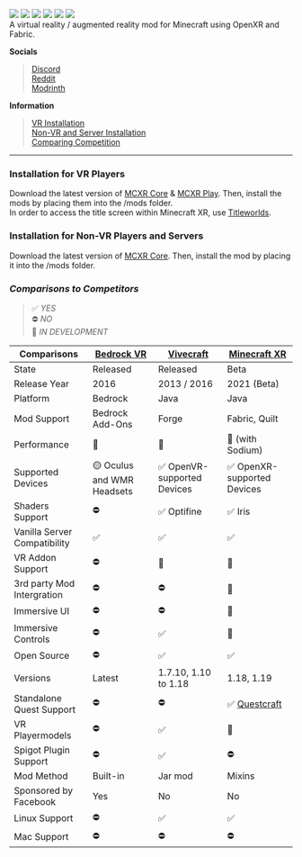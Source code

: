 ![](https://user-images.githubusercontent.com/90802279/172026916-a617134b-a829-4d67-b8ec-ef10ea4be266.png)
![](https://img.shields.io/github/v/release/Sorenon/MCXR) ![](https://img.shields.io/discord/829825443480993802?label=discord) ![](https://img.shields.io/modrinth/dt/hcEWWGik?label=mcxr-core%20downloads) ![](https://img.shields.io/modrinth/dt/9jVyqpHR?label=mcxr-play%20downloads) ![](https://img.shields.io/reddit/subreddit-subscribers/MinecraftXR)
<br/>A virtual reality / augmented reality mod for Minecraft using OpenXR and Fabric.

**Socials**
> [Discord](https://discord.gg/a7PPU9tYDU)
> <br/>[Reddit](https://www.reddit.com/r/MinecraftXR)
> <br/>[Modrinth](https://modrinth.com/user/Sorenon)

**Information**
> [VR Installation](#installation-for-vr-players)
> <br/>[Non-VR and Server Installation](#installation-for-non-vr-players-and-servers)
> <br/>[Comparing Competition](#comparisons-to-competitors)

---------
### Installation for VR Players
Download the latest version of [MCXR Core](https://modrinth.com/mod/mcxr-core) & [MCXR Play](https://modrinth.com/mod/mcxr-play). Then, install the mods by placing them into the /mods folder.
<br/>
In order to access the title screen within Minecraft XR, use [Titleworlds](https://modrinth.com/mod/titleworlds).

### Installation for Non-VR Players and Servers
Download the latest version of [MCXR Core](https://modrinth.com/mod/mcxr-core). Then, install the mod by placing it into the /mods folder.

### *Comparisons to Competitors*
> ✅ *YES*
> <br/>⛔ *NO*
> <br/>🚧 *IN DEVELOPMENT*

| Comparisons                 | [Bedrock VR](https://www.minecraft.net/en-us/vr)| [Vivecraft](http://www.vivecraft.org/)| [Minecraft XR](https://github.com/Sorenon/MCXR) |
| --------------------------- | ------------------------------- | ----------------------------- | ---------------------------- |
| State                       | Released                        | Released                      | Beta                         |
| Release Year                | 2016                            | 2013 / 2016                   | 2021 (Beta)                  |
| Platform                    | Bedrock                         | Java                          | Java                         |
| Mod Support                 | Bedrock Add-Ons                 | Forge                         | Fabric, Quilt                |
| Performance                 | 🥇                              | 🥉                           | 🥈 (with Sodium)             |
| Supported Devices           | 🟡 Oculus and WMR Headsets      | ✅ OpenVR-supported Devices   | ✅ OpenXR-supported Devices |
| Shaders Support             | ⛔                              | ✅ Optifine                   | ✅ Iris                     |
| Vanilla Server Compatibility| ✅                              | ✅                           | ✅                           |
| VR Addon Support            | ⛔                              | 🚧                           | 🚧                           |
| 3rd party Mod Intergration  | ⛔                              | ⛔                           | 🚧                           |
| Immersive UI                | ⛔                              | ⛔                           | 🚧                           |
| Immersive Controls          | ⛔                              | ✅                           | 🚧                           |
| Open Source                 | ⛔                              | ✅                           | ✅                           |
| Versions                    | Latest                          | 1.7.10, 1.10 to 1.18          | 1.18, 1.19                         |
| Standalone Quest Support    | ⛔                              | ⛔                           | ✅ [Questcraft](https://sidequestvr.com/app/7150/questcraft)|
| VR Playermodels             | ⛔                              | ✅                           | 🚧                           |
| Spigot Plugin Support       | ⛔                              | ✅                           | ⛔                           |
| Mod Method                  | Built-in                        | Jar mod                       | Mixins                       |
| Sponsored by Facebook       | Yes                              | No                           | No                           |
| Linux Support               | ⛔                              | ✅                           | ✅                           |
| Mac Support                 | ⛔                              | ⛔                           | ⛔                           |

